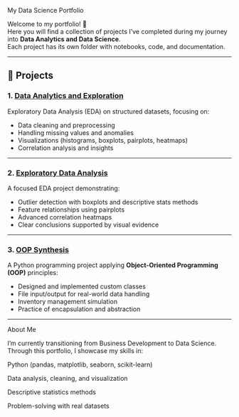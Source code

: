 My Data Science Portfolio

Welcome to my portfolio! 🚀  
Here you will find a collection of projects I’ve completed during my journey into **Data Analytics and Data Science**.  
Each project has its own folder with notebooks, code, and documentation.  

---

## 🔎 Projects

### 1. [Data Analytics and Exploration](./Data_Analytics_and_Exploration)
Exploratory Data Analysis (EDA) on structured datasets, focusing on:
- Data cleaning and preprocessing  
- Handling missing values and anomalies  
- Visualizations (histograms, boxplots, pairplots, heatmaps)  
- Correlation analysis and insights  

---

### 2. [Exploratory Data Analysis](./Exploratory_Data_Analysis)
A focused EDA project demonstrating:
- Outlier detection with boxplots and descriptive stats methods  
- Feature relationships using pairplots  
- Advanced correlation heatmaps  
- Clear conclusions supported by visual evidence  

---

### 3. [OOP Synthesis](./OOP_Synthesis)
A Python programming project applying **Object-Oriented Programming (OOP)** principles:
- Designed and implemented custom classes  
- File input/output for real-world data handling  
- Inventory management simulation  
- Practice of encapsulation and abstraction

________

About Me

I’m currently transitioning from Business Development to Data Science.
Through this portfolio, I showcase my skills in:

Python (pandas, matplotlib, seaborn, scikit-learn)

Data analysis, cleaning, and visualization

Descriptive statistics methods 

Problem-solving with real datasets

